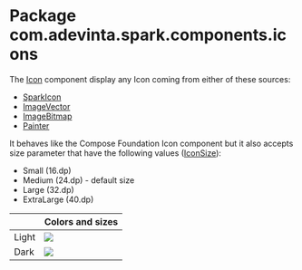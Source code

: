 # Package com.adevinta.spark.components.icons

The [Icon](https://spark.adevinta.com/1186e1705/p/11373f-icon/b/80bf01) component display any Icon
coming from either of these sources:

- [SparkIcon](https://github.com/adevinta/spark-android/blob/main/spark-icons/src/main/kotlin/com/adevinta/spark/icons/SparkIcon.kt)
- [ImageVector](https://developer.android.com/reference/kotlin/androidx/compose/ui/graphics/vector/ImageVector)
- [ImageBitmap](https://developer.android.com/reference/kotlin/androidx/compose/ui/graphics/ImageBitmap)
- [Painter](https://developer.android.com/reference/kotlin/androidx/compose/ui/graphics/painter/Painter)

It behaves like the Compose Foundation Icon component but it also accepts size parameter that have
the following values ([IconSize](IconDefaults.kt)):

- Small (16.dp)
- Medium (24.dp) - default size
- Large (32.dp)
- ExtraLarge (40.dp)

|       | Colors and sizes                                                                              |
|-------|-----------------------------------------------------------------------------------------------|
| Light | ![](../../images/com.adevinta.spark_PreviewScreenshotTests_preview_tests_icon_icon_light.png) |
| Dark  | ![](../../images/com.adevinta.spark_PreviewScreenshotTests_preview_tests_icon_icon_dark.png)  |
